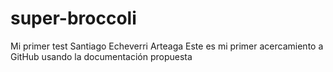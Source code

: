 # super-broccoli
Mi primer test
Santiago Echeverri Arteaga
Este es mi primer acercamiento a GitHub usando la
documentación propuesta
